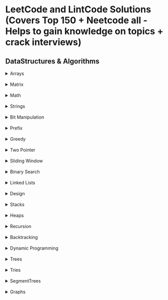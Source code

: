 LeetCode and LintCode Solutions (Covers Top 150 + Neetcode all - Helps to gain knowledge on topics + crack interviews)
======================================================================================================================

## DataStructures & Algorithms


<details>
<Summary>Arrays</Summary>

## Arrays

<br>

### SET - 1
S.No. | Question Name | Java Solution | Time & Space Complexity |
------|---------------|---------------|-------------------------|
1 | [majority-element](https://leetcode.com/problems/majority-element/) |[JAVA]()| |
2 | [contains-duplicate](https://leetcode.com/problems/contains-duplicate/) |[JAVA]()| |
3 | [missing-number](https://leetcode.com/problems/missing-number/) |[JAVA]()| |
4 | [longest-consecutive-sequence](https://leetcode.com/problems/longest-consecutive-sequence/) |[JAVA]()| |
5 | [Shuffle an array](https://leetcode.com/problems/shuffle-an-array/) |[JAVA]()| |

</details>






<br>





<details>
<Summary>Matrix</Summary>

## Matrix

<br>

### SET - 1
S.No. | Question Name | Java Solution | Time & Space Complexity |
------|---------------|---------------|-------------------------|
1 | [Game of Life](https://leetcode.com/problems/game-of-life/) |[JAVA]()| |
2 | [Set Matrix Zeros](https://leetcode.com/problems/set-matrix-zeroes/) |[JAVA]()| |
3 | [Spiral Matrix](https://leetcode.com/problems/spiral-matrix/) |[JAVA]()| |
4 | [Rotate Image](https://leetcode.com/problems/rotate-image/) |[JAVA]()| |

</details>










<br>




<details>
<Summary>Math</Summary>

## Math

<br>

### SET - 1
S.No. | Question Name | Java Solution | Time & Space Complexity |
------|---------------|---------------|-------------------------|
1 | [integer-to-roman](https://leetcode.com/problems/integer-to-roman/) |[JAVA]()| |
2 | [roman-to-integer](https://leetcode.com/problems/roman-to-integer/) |[JAVA]()| |
3 | [excel-sheet-column-title](https://leetcode.com/problems/excel-sheet-column-title/) |[JAVA]()| |
4 | [excel-sheet-column-number](https://leetcode.com/problems/excel-sheet-column-number/) |[JAVA]()| |
5 | [divide-two-integers](https://leetcode.com/problems/divide-two-integers/) |[JAVA]()| |
6 | [fraction-to-recurring-decimal](https://leetcode.com/problems/fraction-to-recurring-decimal/) |[JAVA]()| |
7 | [factorial-trailing-zeroes](https://leetcode.com/problems/factorial-trailing-zeroes/) |[JAVA]()| |
8 | [count-primes](https://leetcode.com/problems/count-primes/) |[JAVA]()| |
9 | [max-points-on-a-line](https://leetcode.com/problems/max-points-on-a-line) |[JAVA]()| |
</details>







<br>






<details>
<Summary>Strings</Summary>

## Strings

<br>

### SET - 1
S.No. | Question Name | Java Solution | Time & Space Complexity |
------|---------------|---------------|-------------------------|
1 | [Valid Palindrome](https://leetcode.com/problems/valid-palindrome/) |[JAVA]()| |
2 | [Valid Anagram](https://leetcode.com/problems/valid-anagram/) |[JAVA]()| |
3 | [Reverse String](https://leetcode.com/problems/reverse-string/) |[JAVA]()| |
4 | [Fizz Buzz](https://leetcode.com/problems/fizz-buzz/) |[JAVA]()| |
5 | [String to Integer(ATOI)](https://leetcode.com/problems/string-to-integer-atoi/) |[JAVA]()| |
6 | [Count And Say](https://leetcode.com/problems/count-and-say/) |[JAVA]()| |
7 | [Group Anagrams](https://leetcode.com/problems/group-anagrams/) |[JAVA]()| |
8 | [first-unique-character-in-a-string](https://leetcode.com/problems/first-unique-character-in-a-string/) |[JAVA]()| |
9 | [find-the-index-of-the-first-occurrence-in-a-string](https://leetcode.com/problems/find-the-index-of-the-first-occurrence-in-a-string/) |[JAVA]()| |
10 | [longest-common-prefix](https://leetcode.com/problems/longest-common-prefix) |[JAVA]()| |
</details>






<br>




<details>
<Summary>Bit Manipulation</Summary>

## Bit Manipulation

<br>

### SET - 1
S.No. | Question Name | Java Solution | Time & Space Complexity |
------|---------------|---------------|-------------------------|
1 | [sum-of-two-integers](https://leetcode.com/problems/sum-of-two-integers/) |[JAVA]()| |
2 | [number-of-1-bits](https://leetcode.com/problems/number-of-1-bits/) |[JAVA]()| |
3 | [ind-the-duplicate-number](https://leetcode.com/problems/find-the-duplicate-number/) |[JAVA]()| |
4 | [reverse-bits](https://leetcode.com/problems/reverse-bits/) |[JAVA]()| |
5 | [Plus One](https://leetcode.com/problems/plus-one) |[JAVA]()| |
6 | [Single Nunber](https://leetcode.com/problems/single-number/) |[JAVA]()| |
</details>













<br>






<details>
<Summary>Prefix</Summary>

## Prefix

<br>

### SET - 1
S.No. | Question Name | Java Solution | Time & Space Complexity |
------|---------------|---------------|-------------------------|
1 | [product-of-array-except-self](https://leetcode.com/problems/product-of-array-except-self/) |[JAVA]()| |

</details>




<br>







<details>
<Summary>Greedy</Summary>

## Greedy

<br>

### SET - 1
S.No. | Question Name | Java Solution | Time & Space Complexity |
------|---------------|---------------|-------------------------|
1 | [Gas Station](https://leetcode.com/problems/gas-station/) |[JAVA]()| |
2 | [Increasing Triplet Subsequence](https://leetcode.com/problems/increasing-triplet-subsequence/) |[JAVA]()| |
3 | [Largest Number](https://leetcode.com/problems/largest-number/) |[JAVA]()| |
4 | [Jump Game](https://leetcode.com/problems/jump-game/) |[JAVA]()| |

</details>



<br>





<details>
<Summary>Two Pointer</Summary>

## Two Pointer

<br>

### SET - 1
S.No. | Question Name | Java Solution | Time & Space Complexity |
------|---------------|---------------|-------------------------|
1 | [container-with-most-water](https://leetcode.com/problems/container-with-most-water/) |[JAVA]()| |
2 | [trapping-rain-water](https://leetcode.com/problems/trapping-rain-water/) |[JAVA]()| |
3 | [largest-rectangle-in-histogram/](https://leetcode.com/problems/largest-rectangle-in-histogram/) |[JAVA]()| |
4 | [sort-colors](https://leetcode.com/problems/sort-colors/) |[JAVA]()| |
5 | [move-zeroes](https://leetcode.com/problems/move-zeroes/) |[JAVA]()| |
6 | [merge-sorted-array](https://leetcode.com/problems/merge-sorted-array/) |[JAVA]()| |
7 | [remove-duplicates-from-sorted-array/](https://leetcode.com/problems/remove-duplicates-from-sorted-array/) |[JAVA]()| |
8 | [merge-sorted-array](https://leetcode.com/problems/merge-sorted-array/) |[JAVA]()| |
9 | [Happy Number](https://leetcode.com/problems/happy-number/) |[JAVA]()| |
10 | [Valid Triangle](https://leetcode.com/problems/valid-triangle-number/) |[JAVA]()| |
11 | [Two Sum](https://leetcode.com/problems/two-sum/) |[JAVA]()| |
12 | [3 Sum](https://leetcode.com/problems/3sum/) |[JAVA]()| |
13 | [3 Sum closest](https://leetcode.com/problems/3sum-closest/) |[JAVA]()| |
13 | [4 Sum](https://leetcode.com/problems/4sum/) |[JAVA]()| |
</details>







<br>







<details>
<Summary>Sliding Window</Summary>

## Sliding Window

<br>

### SET - 1
S.No. | Question Name | Java Solution | Time & Space Complexity |
------|---------------|---------------|-------------------------|
1 | [sliding-window-maximum](https://leetcode.com/problems/sliding-window-maximum/) |[JAVA]()| |
2 | [minimum-window-substring](https://leetcode.com/problems/minimum-window-substring/) |[JAVA]()| |
3 | [longest-substring-with-at-least-k-repeating-characters](https://leetcode.com/problems/longest-substring-with-at-least-k-repeating-characters/) |[JAVA]()| |
4 | [longest-substring-without-repeating-characters](https://leetcode.com/problems/longest-substring-without-repeating-characters/) |[JAVA]()| |
5 | [longest-substring-with-at-most-k-distinct-characters](https://leetcode.com/problems/longest-substring-with-at-most-k-distinct-characters/) |[JAVA]()| |

</details>






<br>










<details>
<Summary>Binary Search</Summary>

## Binary Search

<br>

### SET - 1
S.No. | Question Name | Java Solution | Time & Space Complexity |
------|---------------|---------------|-------------------------|
1 | [Sqrt](https://leetcode.com/problems/sqrtx/) |[JAVA]()| |
2 | [Search in rotated sorted array](https://leetcode.com/problems/search-in-rotated-sorted-array/) |[JAVA]()| |
3 | [Find First and Last position of element in sorted array](https://leetcode.com/problems/find-first-and-last-position-of-element-in-sorted-array/) |[JAVA]()| |
4 | [Search in a 2D Matrix](https://leetcode.com/problems/search-a-2d-matrix-ii/) |[JAVA]()| |
5 | [Kth Smallest element in sorted matrix](https://leetcode.com/problems/kth-smallest-element-in-a-sorted-matrix/) |[JAVA]()| |
6 | [Find Peak Element](https://leetcode.com/problems/find-peak-element/) |[JAVA]()| |
7 | [Median of two sorted arrays](https://leetcode.com/problems/median-of-two-sorted-arrays/) |[JAVA]()| |
8 | [Count of smaller numbers after self](https://leetcode.com/problems/count-of-smaller-numbers-after-self/) |[JAVA]()| |

</details>








<br>










<details>
<Summary>Linked Lists</Summary>

## Linked Lists

<br>

### SET - 1
S.No. | Question Name | Java Solution | Time & Space Complexity |
------|---------------|---------------|-------------------------|
1 | [Pow(X,N)](https://leetcode.com/problems/linked-list-cycle/) |[JAVA]()| |
2 | [Pow Of 3](https://leetcode.com/problems/intersection-of-two-linked-lists/) |[JAVA]()| |
3 | [Regular Expression](https://leetcode.com/problems/palindrome-linked-list/) |[JAVA]()| |
4 | [Sort List](https://leetcode.com/problems/sort-list/) |[JAVA]()| |
5 | [Merge two sorted Lists](https://leetcode.com/problems/merge-two-sorted-lists/) |[JAVA]()| |
6 | [Reverse Linked List](https://leetcode.com/problems/reverse-linked-list/) |[JAVA]()| |
7 | [Add two numbers](https://leetcode.com/problems/add-two-numbers/) |[JAVA]()| |
8 | [populating-next-right-pointers-in-each-node](https://leetcode.com/problems/populating-next-right-pointers-in-each-node/) |[JAVA]()| |
9 | [Copy List with random pointer](https://leetcode.com/problems/copy-list-with-random-pointer/) |[JAVA]()| |
10 | [delete-node-in-a-linked-list](https://leetcode.com/problems/delete-node-in-a-linked-list/) |[JAVA]()| |
11 | [odd-even-linked-list](https://leetcode.com/problems/odd-even-linked-list/) |[JAVA]()| |


</details>












<br>







<details>
<Summary>Design</Summary>

## Design

<br>

### SET - 1
S.No. | Question Name | Java Solution | Time & Space Complexity |
------|---------------|---------------|-------------------------|
1 | [Insert - Delete - Get Random - O(1)](https://leetcode.com/problems/insert-delete-getrandom-o1/) |[JAVA]()| |
2 | [LRU - Cache Algorithm](https://leetcode.com/problems/lru-cache/) |[JAVA](| |
3 | [LFU - Cache Algorithm](https://leetcode.com/problems/lfu-cache/) |[JAVA]()| |
4 | [Flatten Nested List Iterator](https://leetcode.com/problems/flatten-nested-list-iterator/) |[JAVA]()| |
5 | [Min Stack](https://leetcode.com/problems/min-stack/) |[JAVA]()| |

</details>
















<br>







<details>
<Summary>Stacks</Summary>

## Stacks

<br>

### SET - 1
S.No. | Question Name | Java Solution | Time & Space Complexity |
------|---------------|---------------|-------------------------|
1 | [Evaluate Reverse Polish Notation](https://leetcode.com/problems/evaluate-reverse-polish-notation/) |[JAVA]()| |
2 | [Basic Calculator II](https://leetcode.com/problems/basic-calculator-ii/) |[JAVA]()| |
3 | [Trapping Rain Water](https://leetcode.com/problems/trapping-rain-water/) |[JAVA]()| |
4 | [Largest Rectangle In a Histogram](https://leetcode.com/problems/largest-rectangle-in-histogram/) |[JAVA]()| |
</details>













<br>






<details>
<Summary>Heaps</Summary>

## Heaps

<br>

### SET - 1
S.No. | Question Name | Java Solution | Time & Space Complexity |
------|---------------|---------------|-------------------------|
1 | [find-median-from-data-stream](https://leetcode.com/problems/find-median-from-data-stream/) |[JAVA]()| |
2 | [kth-largest-element-in-an-array](https://leetcode.com/problems/kth-largest-element-in-an-array/) |[JAVA]()| |
3 | [top-k-frequent-elements](https://leetcode.com/problems/top-k-frequent-elements/) |[JAVA]()| |
4 | [merge-k-sorted-lists](https://leetcode.com/problems/merge-k-sorted-lists/) |[JAVA]()| |
5 | [the-skyline-problem](https://leetcode.com/problems/the-skyline-problem/) |[JAVA]()| |

</details>












<br>




<details>
<Summary>Recursion</Summary>

## Recursion 

<br>

### SET - 1
S.No. | Question Name | Java Solution | Time & Space Complexity |
------|---------------|---------------|-------------------------|
1 | [Pow(X,N)](https://leetcode.com/problems/powx-n/) |[JAVA]()| |
2 | [Pow Of 3](https://leetcode.com/problems/power-of-three/) |[JAVA]()| |
3 | [Regular Expression](https://leetcode.com/problems/regular-expression-matching/) |[JAVA]()| |
4 | [Wild Matching](https://leetcode.com/problems/wildcard-matching/) |[JAVA]()| |

</details>




<br>




<details>
<Summary>Backtracking</Summary>

## BackTracking 

<br>

### SET - 1
S.No. | Question Name | Java Solution | Time & Space Complexity |
------|---------------|---------------|-------------------------|
1 | [Permutations](https://leetcode.com/problems/permutations/) |[JAVA]()| |
2 | [Subsets](https://leetcode.com/problems/subsets/) |[JAVA]()| |
3 | [Generate Parenthesis](https://leetcode.com/problems/generate-parentheses/) |[JAVA]()| |
4 | [Letter combinations of a phone number](https://leetcode.com/problems/letter-combinations-of-a-phone-number/) |[JAVA]()| |
5 | [Word Search](https://leetcode.com/problems/word-search/) |[JAVA]()| |
6 | [Word Search II](https://leetcode.com/problems/word-search-ii/) |[JAVA]()| |
7 | [Word Break](https://leetcode.com/problems/word-break/) |[JAVA]()| |
8 | [Word Break II](https://leetcode.com/problems/word-break-ii/) |[JAVA]()| |
9 | [valid-sudoku](https://leetcode.com/problems/valid-sudoku/) |[JAVA]()| |


</details>



<br>




<details>
<Summary>Dynamic Programming</Summary>

## Dynamic Programming

<br>

### SET - 1
S.No. | Question Name | Java Solution | Time & Space Complexity |
------|---------------|---------------|-------------------------|
1 | [best-time-to-buy-and-sell-stock  ](https://leetcode.com/problems/best-time-to-buy-and-sell-stock/) |[JAVA]()| |
2 | [best-time-to-buy-and-sell-stock II ](https://leetcode.com/problems/best-time-to-buy-and-sell-stock-ii/) |[JAVA]()| |
3 | [maximum-subarray - Kadanes Algorithm ](https://leetcode.com/problems/maximum-subarray/) |[JAVA]()| |
4 | [maximum-product-subarray ](https://leetcode.com/problems/maximum-product-subarray/) |[JAVA]()| |
5 | [unique-paths ](https://leetcode.com/problems/unique-paths/) |[JAVA]()| |
6 | [ house-robber ](https://leetcode.com/problems/house-robber/) |[JAVA]()| |
7 | [unique-paths ](https://leetcode.com/problems/unique-paths/) |[JAVA]()| |
8 | [coin-change ](https://leetcode.com/problems/coin-change/) |[JAVA]()| |
9 | [longest-palindromic-substring ](https://leetcode.com/problems/longest-palindromic-substring/) |[JAVA]()| |
10 | [perfect-squares ](https://leetcode.com/problems/perfect-squares/) |[JAVA]()| |
11 | [decode-ways ](https://leetcode.com/problems/decode-ways/) |[JAVA]()| |
12 | [Climbing Stairs ](https://leetcode.com/problems/climbing-stairs/) |[JAVA]()| |
</details>



<br>








<details>
<Summary>Trees</Summary>

## Trees

<br>

### SET - 1
S.No. | Question Name | Java Solution | Time & Space Complexity |
------|---------------|---------------|-------------------------|
1 | [Tree Traversal - BFS - Iterative ](https://www.geeksforgeeks.org/graph-and-its-representations/) |[JAVA]()| |
2 | [Tree Traversal - BFS - Recursive ](https://www.geeksforgeeks.org/graph-and-its-representations/) |[JAVA]()| |
3 | [Tree Traversal - DFS(Pre/Post/InOrder)-Recursive ](https://www.geeksforgeeks.org/graph-and-its-representations/) |[JAVA]()| |
4 | [Tree Traversal - DFS(Pre/Post/InOrder)-Iterative ](https://www.geeksforgeeks.org/graph-and-its-representations/) |[JAVA]()| |


<br>

## SET- 1(Tree Traversals)
S.No. | Question Name | Java Solution | Time & Space Complexity |
------|---------------|---------------|-------------------------|
5 | [Tree Traversals - Left View and Right View of a Tree(DFS/BFS) ](https://www.geeksforgeeks.org/graph-and-its-representations/) |[JAVA]()| |
6 | [Tree Traversals - Top View (DFS/BFS)](https://www.geeksforgeeks.org/graph-and-its-representations/) |[JAVA]()| |
7 | [Tree Traversals - Bottom View (DFS/BFS)](https://www.geeksforgeeks.org/graph-and-its-representations/) |[JAVA]()| |
8 | [Tree Traversals - Boundary (DFS/BFS)](https://www.geeksforgeeks.org/graph-and-its-representations/) |[JAVA]()| |
9 | [Tree Traversals - ZigZag (DFS/BFS)](https://www.geeksforgeeks.org/graph-and-its-representations/) |[JAVA]()| |
10| [Tree Traversals - Vertical Order (DFS/BFS)](https://www.geeksforgeeks.org/graph-and-its-representations/) |[JAVA]()| |


<br>

## SET - 2 (Tree Properties)
S.No. | Question Name | Java Solution | Time & Space Complexity |
------|---------------|---------------|-------------------------|
11| [Tree Properties - Height and Depth (DFS/BFS)](https://www.geeksforgeeks.org/graph-and-its-representations/) |[JAVA]()| |
12| [Tree Properties - Width of a tree)](https://www.geeksforgeeks.org/graph-and-its-representations/) |[JAVA]()| |
13| [Tree Properties - Diameter of a tree)](https://www.geeksforgeeks.org/graph-and-its-representations/) |[JAVA]()| |
14| [Tree Properties - Ancestors/Decendants of a tree)](https://www.geeksforgeeks.org/graph-and-its-representations/) |[JAVA]()| |
15| [Tree Properties - Cousins of a tree)](https://www.geeksforgeeks.org/graph-and-its-representations/) |[JAVA]()| |


<br>

### SET - 3 (Validation)
S.No. | Question Name | Java Solution | Time & Space Complexity |
------|---------------|---------------|-------------------------|
15 | [SubTree of another Tree](https://www.geeksforgeeks.org/graph-and-its-representations/) |[JAVA]()| |
16 | [Same Tree](https://www.geeksforgeeks.org/graph-and-its-representations/) |[JAVA]()| |
17 | [Symmetric](https://www.geeksforgeeks.org/graph-and-its-representations/) |[JAVA]()| |
18 | [Invert Binary Tree ](https://www.geeksforgeeks.org/graph-and-its-representations/) |[JAVA]()| |
19 | [Validate Binary Search Tree ](https://www.geeksforgeeks.org/graph-and-its-representations/) |[JAVA]()| |
20 | [Unique Binary Search tree ](https://www.geeksforgeeks.org/graph-and-its-representations/) |[JAVA]()| |
21 | [Balanced Binary Tree ](https://www.geeksforgeeks.org/graph-and-its-representations/) |[JAVA]()| |

<br>

### SET - 4 (Coversions and Constructions)
S.No. | Question Name | Java Solution | Time & Space Complexity |
------|---------------|---------------|-------------------------|
22 | [ Convert Sorted Array to Binary Search Tree ](https://www.geeksforgeeks.org/graph-and-its-representations/) |[JAVA]()| |
23 | [ Convert Sorted List to Binary Search Tree ](https://www.geeksforgeeks.org/graph-and-its-representations/) |[JAVA]()| |
24 | [ convert-binary-search-tree-to-sorted-doubly-linked-list ](https://www.geeksforgeeks.org/graph-and-its-representations/) |[JAVA]()| |
25 | [ Construct Binary Tree from Preorder and Inorder Traversal ](https://www.geeksforgeeks.org/graph-and-its-representations/) |[JAVA]()| |
26 | [ Flatten Binary Tree to Linked List ](https://www.geeksforgeeks.org/graph-and-its-representations/) |[JAVA]()| |

<br>

### SET - 5 (Other Questions)
S.No. | Question Name | Java Solution | Time & Space Complexity |
------|---------------|---------------|-------------------------|
27 | [ Convert Sorted Array to Binary Search Tree ](https://leetcode.com/problems/merge-two-binary-trees/) |[JAVA]()| |
28 | [ Convert Sorted List to Binary Search Tree ](https://leetcode.com/problems/path-sum/) |[JAVA]()| |
29 | [ convert-binary-search-tree-to-sorted-doubly-linked-list ](https://leetcode.com/problems/kth-smallest-element-in-a-bst/) |[JAVA]()| |
30 | [ convert-binary-search-tree-to-sorted-doubly-linked-list ](https://leetcode.com/problems/sum-root-to-leaf-numbers/) |[JAVA]()| |
31 | [ convert-binary-search-tree-to-sorted-doubly-linked-list ](https://leetcode.com/problems/all-possible-full-binary-trees/) |[JAVA]()| |
32 | [ convert-binary-search-tree-to-sorted-doubly-linked-list ](https://leetcode.com/problems/serialize-and-deserialize-binary-tree/) |[JAVA]()| |
33 | [ convert-binary-search-tree-to-sorted-doubly-linked-list ](https://leetcode.com/problems/binary-tree-maximum-path-sum/) |[JAVA]()| |
34 | [](https://leetcode.com/problems/convert-bst-to-greater-tree/)|[JAVA]()||

</details>






<br>




<details>
<Summary>Tries</Summary>

## Tries

<br>

### SET-1 
S.No. | Question Name | Java Solution | Time & Space Complexity |
------|---------------|---------------|-------------------------|
1 | [ Implement Trie - Prefix Tree ](https://leetcode.com/problems/implement-trie-prefix-tree/) |[JAVA]()| |


</details>






<br>


<details>
<Summary>SegmentTrees</Summary>

## SegmentTrees

<br>

### SET-1
S.No. | Question Name | Java Solution | Time & Space Complexity |
------|---------------|---------------|-------------------------|
1 | [Range Sum Query - Mutable ](https://leetcode.com/problems/range-sum-query-mutable/) |[JAVA]()| |


</details>
















<br>







<details>

<Summary>Graphs</Summary>

## Graphs


<br>
<br>

### Graph concepts and Algorithms
S.No. | Question Name | Java Solution | Time & Space Complexity |
------|---------------|---------------|-------------------------|
A | [Graph Representations - Adjacency Matrix](https://www.geeksforgeeks.org/graph-and-its-representations/) |[JAVA]()| |
B | [Graph Representations - Adjacency List](https://practice.geeksforgeeks.org/problems/print-adjacency-list-1587115620/1) |[JAVA]()| |
1 | [Graph Traversal - DFS](https://practice.geeksforgeeks.org/problems/depth-first-traversal-for-a-graph/1) |[JAVA]()| |
2 | [Graph Traversal - BFS](https://practice.geeksforgeeks.org/problems/bfs-traversal-of-graph/1) |[JAVA]()| |
3 | [Cycle Detection - Directed Graph(BFS/DFS)](https://practice.geeksforgeeks.org/problems/detect-cycle-in-a-directed-graph/1) |[JAVA]()| |
4 | [Cycle Detection - Directed Graph(BFS/DFS)](https://practice.geeksforgeeks.org/problems/detect-cycle-in-an-undirected-graph/1) |[JAVA]()| |
5 | [Bipartite Graph - graph coloring(BFS/DFS)](https://practice.geeksforgeeks.org/problems/bipartite-graph/1) |[JAVA]()| |
6 | [Topological Sort](https://practice.geeksforgeeks.org/problems/topological-sort/1) |[JAVA]()| Time - **O(V+E)** <br>Space - **O(V)** |
7 | [Union Find Algorithm](https://practice.geeksforgeeks.org/problems/disjoint-set-union-find/1) |[JAVA]()| |
7.1 |[Union Find Algorithm](https://practice.geeksforgeeks.org/problems/union-find/1) |[JAVA]()| |
8 | [Minimuim Spanning Tree - Kruskals](https://practice.geeksforgeeks.org/problems/minimum-spanning-tree/1) |[JAVA]()| |
9 | [Minimuim Spanning Tree - Prims](https://practice.geeksforgeeks.org/problems/minimum-spanning-tree/1) |[JAVA]()| |
10| [Single Source Shortest Path - Dijkstras](https://practice.geeksforgeeks.org/problems/implementing-dijkstra-set-1-adjacency-matrix/1) |[JAVA]()| |
11| [All pairs shortest Path - Floyds](https://leetcode.com/problems/find-minimum-in-rotated-sorted-array/) |[JAVA]()| |


<br>
<br>

### SET - 1
S.No. | Question Name | Java Solution | Time & Space Complexity |
------|---------------|---------------|-------------------------|
1 | [Number of Islands(DFS/BFS)](https://leetcode.com/problems/number-of-islands/) |[JAVA](./src/main/java/Graphs/NumberOfIslands.java)| Time - **O(V+E)** <br>Space - **O(v)** 
2 | [Surrounded-Regions(DFS/BFS)](https://leetcode.com/problems/surrounded-regions/)|[JAVA](./src/main/java/Graphs/SurroundedRegions.java)| Time - **O(V+E)** <br>Space - **O(v)** 
3 | [Longest Increasing Path In a Matrix (DFS + DP)](https://leetcode.com/problems/longest-increasing-path-in-a-matrix/)|[JAVA](./src/main/java/Graphs/LongestIncreasingPathInAMatrix.java)| Time -  <br>Space - 
4 | [Course Schedule(DFS/BFS)](https://leetcode.com/problems/course-schedule/)|[JAVA](./src/main/java/Graphs/CourseSchedule_I.java)| Time -  <br>Space - 
5 | [Course Schedule - II(DFS/BFS)](https://leetcode.com/problems/course-schedule-ii/)|[JAVA]()| Time -  <br>Space - 
6 | [Alien Dictionary (Topsort - DFS/BFS)](https://www.lintcode.com/problem/892/description?fromId=201&_from=collection)|[JAVA](./src/main/java/Graphs/AlienDictionary.java)| Time -  <br>Space - 
7 | [Find the Celebrity](https://www.lintcode.com/problem/645/description)|[Java](./src/main/java/Graphs/FindTheCelebrity.java)|Time - **O(n)** <br>Space-**O(1)**
8 | [World Ladder](https://leetcode.com/problems/word-ladder/)|[Java](./src/main/java/Graphs/WordLadder_BFS.java)|Time - **O(n)** <br>Space-**O(1)**
</details>
